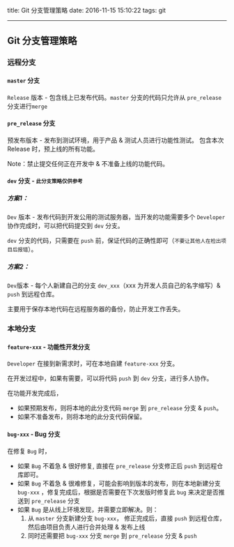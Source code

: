 title: Git 分支管理策略
date: 2016-11-15 15:10:22
tags: git

---

## Git 分支管理策略

### 远程分支

#### `master` 分支
`Release` 版本 - 包含线上已发布代码。`master` 分支的代码只允许从 `pre_release`分支进行`merge`

#### `pre_release` 分支
预发布版本 - 发布到测试环境，用于产品 & 测试人员进行功能性测试。 
包含本次 Release 时，预上线的所有功能。

Note：禁止提交任何正在开发中 & 不准备上线的功能代码。

#### `dev` 分支 - `此分支策略仅供参考`

##### 方案1：
`Dev` 版本 - 发布代码到开发公用的测试服务器，当开发的功能需要多个 `Developer` 协作完成时，可以把代码提交到 `dev` 分支。

`dev` 分支的代码，只需要在 `push` 前，保证代码的正确性即可（`不要让其他人在检出项目后报错`）。

##### 方案2：
`Dev`版本 - 每个人新建自己的分支 `dev_xxx`（xxx 为开发人员自己的名字缩写）& `push` 到远程仓库。

主要用于保存本地代码在远程服务器的备份，防止开发工作丢失。

### 本地分支

#### `feature-xxx` - 功能性开发分支

`Developer` 在接到新需求时，可在本地自建 `feature-xxx` 分支。

在开发过程中，如果有需要，可以将代码 `push` 到  `dev` 分支，进行多人协作。

在功能开发完成后，
- 如果预期发布，则将本地的此分支代码 `merge` 到 `pre_release` 分支 & `push`。
- 如果不准备发布，则将本地的此分支代码保留。

#### `bug-xxx` - Bug 分支

在修复 `Bug` 时，
- 如果 `Bug` 不着急 & 很好修复, 直接在 `pre_release` 分支修正后 `push` 到远程仓库即可。
- 如果 `Bug` 不着急 & 很难修复，可能会影响到版本的发布，则在本地新建分支 `bug-xxx` ，修复完成后，根据是否需要在下次发版时修复此 `bug` 来决定是否推送到 `pre_release` 分支
- 如果 `Bug` 是从线上环境发现，并需要立即解决。则：
  1. 从 `master` 分支新建分支 `bug-xxx`， 修正完成后，直接 `push` 到远程仓库，然后由项目负责人进行合并处理 & 发布上线
  2. 同时还需要把 `bug-xxx` 分支 `merge` 到 `pre_release` 分支 & `push`
